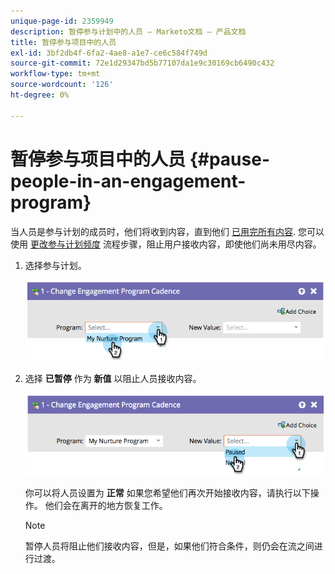 ```yaml
---
unique-page-id: 2359949
description: 暂停参与计划中的人员 — Marketo文档 — 产品文档
title: 暂停参与项目中的人员
exl-id: 3bf2db4f-6fa2-4ae8-a1e7-ce6c584f749d
source-git-commit: 72e1d29347bd5b77107da1e9c30169cb6490c432
workflow-type: tm+mt
source-wordcount: '126'
ht-degree: 0%

---
```


# 暂停参与项目中的人员 {#pause-people-in-an-engagement-program}

当人员是参与计划的成员时，他们将收到内容，直到他们 [已用完所有内容](people-who-have-exhausted-content.md). 您可以使用 [更改参与计划频度](/help/marketo/product-docs/core-marketo-concepts/smart-campaigns/program-flow-actions/change-engagement-program-cadence.md) 流程步骤，阻止用户接收内容，即使他们尚未用尽内容。

1. 选择参与计划。

   ![](assets/image2014-9-22-14-3a49-3a27.png)

1. 选择 **已暂停** 作为 **新值** 以阻止人员接收内容。

   ![](assets/image2014-9-22-14-3a49-3a31.png)

   你可以将人员设置为 **正常** 如果您希望他们再次开始接收内容，请执行以下操作。 他们会在离开的地方恢复工作。

   >[!NOTE]
   >
   >暂停人员将阻止他们接收内容，但是，如果他们符合条件，则仍会在流之间进行过渡。
